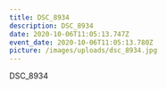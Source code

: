 ```yaml
---
title: DSC_8934
description: DSC_8934
date: 2020-10-06T11:05:13.747Z
event_date: 2020-10-06T11:05:13.780Z
picture: /images/uploads/dsc_8934.jpg
---
```

DSC_8934